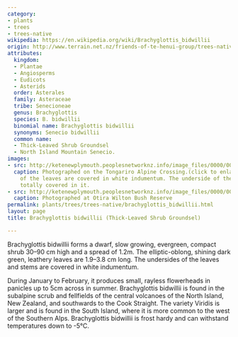 ```yaml
---
category:
- plants
- trees
- trees-native
wikipedia: https://en.wikipedia.org/wiki/Brachyglottis_bidwillii
origin: http://www.terrain.net.nz/friends-of-te-henui-group/trees-native-botanical-names-g-to-l/brachyglottis-bidwillii-north-island-mountain-senecio.html
attributes:
  kingdom:
  - Plantae
  - Angiosperms
  - Eudicots
  - Asterids
  order: Asterales
  family: Asteraceae
  tribe: Senecioneae
  genus: Brachyglottis
  species: B. bidwillii
  binomial name: Brachyglottis bidwillii
  synonyms: Senecio bidwillii
  common name:
  - Thick-Leaved Shrub Groundsel
  - North Island Mountain Senecio.
images:
- src: http://ketenewplymouth.peoplesnetworknz.info/image_files/0000/0010/2828/Brachyglottis_bidwillii_-001.jpg
  caption: Photographed on the Tongariro Alpine Crossing.(click to enlarge) The margins
    of the leaves are covered in white indumentum. The underside of the leaves are
    totally covered in it.
- src: http://ketenewplymouth.peoplesnetworknz.info/image_files/0000/0004/4804/Brachyglottis_bidwillii__Thick-Leaved_Shrub_Groundsel__North_Island_Mountain_Senecio-001.JPG
  caption: Photographed at Otira Wilton Bush Reserve
permalink: plants/trees/trees-native/brachyglottis_bidwillii.html
layout: page
title: Brachyglottis bidwillii (Thick-Leaved Shrub Groundsel)

---
```

Brachyglottis bidwillii forms a dwarf, slow growing, evergreen, compact shrub 30–90 cm high and a spread of 1.2m. The elliptic-oblong, shining dark green, leathery leaves are 1.9–3.8 cm long. The undersides of the leaves and stems are covered in white indumentum. 

During January to February, it produces small, rayless flowerheads in panicles up to 5cm across in summer.
Brachyglottis bidwillii is found in the subalpine scrub and fellfields of the central volcanoes of the North Island, New Zealand, and southwards to the Cook Straight. The variety Viridis is larger and is found in the South Island, where it is more common to the west of the Southern Alps.
Brachyglottis bidwillii is frost hardy and can withstand temperatures down to -5°C.
